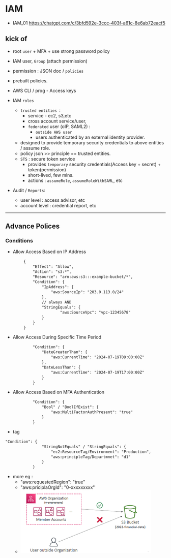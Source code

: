 # IAM
- IAM_01 https://chatgpt.com/c/3bfd592e-3ccc-403f-a61c-8e6ab72eacf5

## kick of
- root `user` + MFA + use strong password policy
- IAM user, `Group` (attach permission)
- permission : JSON doc / `policies`
- prebuilt policies.
- AWS CLI / prog - Access keys
- IAM `roles`
  - `trusted entities `: 
    - service - ec2, s3,etc
    - cross account service/user, 
    - `federated` user (oIP, SAML2) :
      - `outside AWS user`
      - users authenticated by an external identity provider.
  - designed to provide temporary security credentials to above entities / assume role.
  - policy json >> principle ==  trusted entities.
  - `STS` : secure token service
    - provides `temporary` security credentials(Access key + secret) + token(permission)
    - short-lived, few mins.
    - actions : `assumeRole`, `assumeRoleWithSAML`, etc

- Audit / `Reports`:
  - user level : access advisor, etc
  - account level : credential report, etc

---
## Advance Polices
### Conditions
- Allow Access Based on IP Address
```
        {
            "Effect": "Allow",
            "Action": "s3:*",
            "Resource": "arn:aws:s3:::example-bucket/*",
            "Condition": {
                "IpAddress": {
                    "aws:SourceIp": "203.0.113.0/24"
                },
                // always AND
                "StringEquals": {
                        "aws:SourceVpc": "vpc-12345678"
                }
            }
        }
```

- Allow Access During Specific Time Period
```
            "Condition": {
                "DateGreaterThan": {
                    "aws:CurrentTime": "2024-07-19T09:00:00Z"
                },
                "DateLessThan": {
                    "aws:CurrentTime": "2024-07-19T17:00:00Z"
                }
            }
```

- Allow Access Based on MFA Authentication
```
            "Condition": {
                "Bool" / "BoolIfExist": {
                    "aws:MultiFactorAuthPresent": "true"
                }
            }
```

- tag
```
"Condition": {
                "StringNotEquals" / "StringEquals": {
                    "ec2:ResourceTag/Environment": "Production",
                    "aws:principleTag/Departmnet": "d1"
                }
            }
```
- more eg :
  - "aws:requestedRegion": "true"
  - "aws:priciplaOrgId": "0-xxxxxxxxx"
  - ![img.png](../99_img/security/org/img-4.png)
